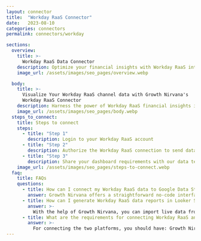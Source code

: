 ```yaml
---
layout: connector
title:  "Workday RaaS Connector"
date:   2023-08-10
categories: connectors
permalink: connectors/workday

sections:
  overview:
    title: >-
      Workday RaaS Data Connector
    description: Optimize your financial insights with Workday RaaS integration. Seamlessly merge financial data from Workday RaaS with Looker Studio's analytical capabilities, unlocking insights that drive financial strategies, budget analysis, and operational excellence.
    image_url: /assets/images/seo_pages/overview.webp

  body:
    title: >-
      Visualize Your Workday RaaS channel data with Growth Nirvana's
      Workday RaaS Connector
    description: Harness the power of Workday RaaS financial insights integrated into Looker Studio for strategic financial management decisions.
    image_url: /assets/images/seo_pages/body.webp
  steps_to_connect:
    title: Steps to connect
    steps:
      - title: "Step 1"
        description: Login to your Workday RaaS account
      - title: "Step 2"
        description: Authorize the Workday RaaS connection to send data to Growth Nirvana
      - title: "Step 3"
        description: Share your dashboard requirements with our data team. We will build the report for you.
    image_url: /assets/images/seo_pages/steps-to-connect.webp
  faq:
    title: FAQs
    questions:
      - title: How can I connect my Workday RaaS data to Google Data Studio/Looker Studio?
        answer: Growth Nirvana offers a straightforward no-code interface to connect to Workday RaaS data sources.
      - title: How can I generate Workday RaaS data reports in Looker Studio?
        answer: >-
          With the help of Growth Nirvana, you can import live data from Workday RaaS into Looker Studio. These data can be viewed in charts, tables, and dashboards to generate branded reports that can be shared instantly.
      - title: What are the requirements for connecting Workday RaaS and Looker Studio?
        answer: >-
          For connecting the two platforms, you should have: Growth Nirvana Account and Workday RaaS Ads Account
---
```

